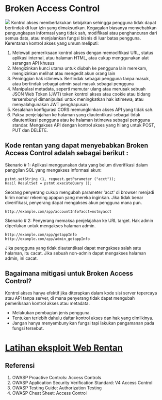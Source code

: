 # Broken Access Control
![](https://i.ibb.co/bbnY9zz/Broken-Access-Control.png)
Kontrol akses memberlakukan kebijakan sehingga pengguna tidak dapat bertindak di luar izin yang dimaksudkan. Kegagalan biasanya menyebabkan pengungkapan informasi yang tidak sah, modifikasi atau penghancuran dari semua data, atau menjalankan fungsi bisnis di luar batas pengguna. Kerentanan kontrol akses yang umum meliputi:
1. Melewati pemeriksaan kontrol akses dengan memodifikasi URL, status aplikasi internal, atau halaman HTML, atau cukup menggunakan alat serangan API khusus
2. Mengizinkan kunci utama untuk diubah ke pengguna lain merekam, mengizinkan melihat atau mengedit akun orang lain
3. Peninggian hak istimewa. Bertindak sebagai pengguna tanpa masuk, atau bertindak sebagai admin saat masuk sebagai pengguna
4. Manipulasi metadata, seperti memutar ulang atau merusak sebuah JSON Web Token (JWT) token kontrol akses atau cookie atau bidang tersembunyi dimanipulasi untuk meningkatkan hak istimewa, atau menyalahgunakan JWT penghapusan
5. Kesalahan konfigurasi CORS memungkinkan akses API yang tidak sah.
6. Paksa penjelajahan ke halaman yang diautentikasi sebagai tidak diautentikasi pengguna atau ke halaman istimewa sebagai pengguna standar. Mengakses API dengan kontrol akses yang hilang untuk POST, PUT dan DELETE.

## Kode rentan yang dapat menyebabkan Broken Access Control adalah sebagai berikut : 
Skenario # 1: Aplikasi menggunakan data yang belum diverifikasi dalam panggilan SQL yang mengakses informasi akun:
```
pstmt.setString (1, request.getParameter ("acct"));
Hasil ResultSet = pstmt.executeQuery ();
```
Seorang penyerang cukup mengubah parameter 'acct' di browser menjadi kirim nomor rekening apapun yang mereka inginkan. Jika tidak benar diverifikasi, penyerang dapat mengakses akun pengguna mana pun.
```
http://example.com/app/accountInfo?acct=notmyacct
```
Skenario # 2: Penyerang memaksa penjelajahan ke URL target. Hak admin diperlukan untuk mengakses halaman admin.
```
http://example.com/app/getappInfo
http://example.com/app/admin_getappInfo
```
Jika pengguna yang tidak diautentikasi dapat mengakses salah satu halaman, itu cacat. Jika sebuah
non-admin dapat mengakses halaman admin, ini cacat.

## Bagaimana mitigasi untuk Broken Access Control? 
Kontrol akses hanya efektif jika diterapkan dalam kode sisi server tepercaya atau API tanpa server, di mana penyerang tidak dapat mengubah pemeriksaan kontrol akses atau metadata.

- Melakukan pembagian jenis pengguna.
- Tentukan terlebih dahulu daftar kontrol akses dan hak yang dimilkinya.
- Jangan hanya menyembunyikan fungsi tapi lakukan pengamanan pada fungsi tersebut.

# [Latihan eksploit Web Rentan](https://juice-shop.herokuapp.com/)

## Referensi 
1. OWASP Proactive Controls: Access Controls
2. OWASP Application Security Verification Standard: V4 Access Control
3. OWASP Testing Guide: Authorization Testing
4. OWASP Cheat Sheet: Access Control